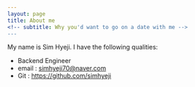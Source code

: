 ```yaml
---
layout: page
title: About me
<!-- subtitle: Why you'd want to go on a date with me -->
---
```


My name is Sim Hyeji. I have the following qualities:

- Backend Engineer
- email : simhyeji70@naver.com
- Git : https://github.com/simhyeji



